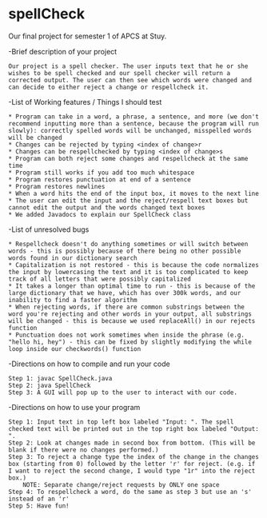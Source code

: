 # spellCheck
Our final project for semester 1 of APCS at Stuy.

-Brief description of your project

    Our project is a spell checker. The user inputs text that he or she wishes to be spell checked and our spell checker will return a corrected output. The user can then see which words were changed and can decide to either reject a change or respellcheck it.

-List of Working features / Things I should test

    * Program can take in a word, a phrase, a sentence, and more (we don't recommend inputting more than a sentence, because the program will run slowly): correctly spelled words will be unchanged, misspelled words will be changed
    * Changes can be rejected by typing <index of change>r
    * Changes can be respellchecked by typing <index of change>s
    * Program can both reject some changes and respellcheck at the same time
    * Program still works if you add too much whitespace
    * Program restores punctuation at end of a sentence
    * Program restores newlines
    * When a word hits the end of the input box, it moves to the next line
    * The user can edit the input and the reject/respell text boxes but cannot edit the output and the words changed text boxes
    * We added Javadocs to explain our SpellCheck class

-List of unresolved bugs

    * Respellcheck doesn't do anything sometimes or will switch between words - this is possibly because of there being no other possible words found in our dictionary search
    * Capitalization is not restored - this is because the code normalizes the input by lowercasing the text and it is too complicated to keep track of all letters that were possibly capitalized
    * It takes a longer than optimal time to run - this is because of the large dictionary that we have, which has over 300k words, and our inability to find a faster algorithm
    * When rejecting words, if there are common substrings between the word you're rejecting and other words in your output, all substrings will be changed - this is because we used replaceAll() in our rejects function
    * Punctuation does not work sometimes when inside the phrase (e.g. "hello hi, hey") - this can be fixed by slightly modifying the while loop inside our checkwords() function

-Directions on how to compile and run your code 

    Step 1: javac SpellCheck.java
    Step 2: java SpellCheck
    Step 3: A GUI will pop up to the user to interact with our code.

-Directions on how to use your program

    Step 1: Input text in top left box labeled "Input: ". The spell checked text will be printed out in the top right box labeled "Output: ".
    Step 2: Look at changes made in second box from bottom. (This will be blank if there were no changes performed.)
    Step 3: To reject a change type the index of the change in the changes box (starting from 0) followed by the letter 'r' for reject. (e.g. if I want to reject the second change, I would type "1r" into the reject box.)
        NOTE: Separate change/reject requests by ONLY one space
    Step 4: To respellcheck a word, do the same as step 3 but use an 's' instead of an 'r'
    Step 5: Have fun!
